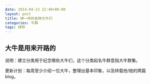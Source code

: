 ```yaml
---
date: 2014-04-23 22:40+00:00
layout: post
title: 神一样的各种大牛们
categories: 牛群
tags: 榜样
---
```

大牛是用来开路的
---------------
说明：建立分类用于纪念哪些大牛们，这个分类起名牛群意指大牛群集。

更新计划：每周至少介绍一位大牛，整理出基本印象，以及转载他/她的两篇blog。
